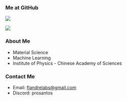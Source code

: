 ### Me at GitHub

![](https://github-readme-stats.vercel.app/api?username=senorL&theme=transparent)

![](https://github-readme-stats.vercel.app/api/top-langs/?username=tongque&theme=transparent)

### About Me

- Material Science
- Machine Learning
- Institute of Physics - Chinese Academy of Sciences

### Contact Me

- Email: flandrelabs@gmail.com
- Discord: prosantos
